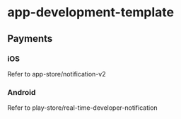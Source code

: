 # app-development-template

## Payments

### iOS

Refer to app-store/notification-v2

### Android

Refer to play-store/real-time-developer-notification
